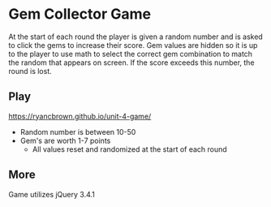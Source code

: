 # Gem Collector Game
 At the start of each round the player is given a random number and is asked to click the gems to increase their score. Gem values are hidden so it is up to the player to use math to select the correct gem combination to match the random that appears on screen. If the score exceeds this number, the round is lost. 

 ## Play
 https://ryancbrown.github.io/unit-4-game/

* Random number is between 10-50
* Gem's are worth 1-7 points
    * All values reset and randomized at the start of each round

## More 
Game utilizes jQuery 3.4.1 